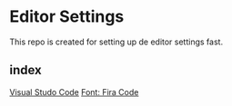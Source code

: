 # Editor Settings
This repo is created for setting up de editor settings fast.

## index
[Visual Studo Code](https://code.visualstudio.com/download)
[Font: Fira Code](https://github.com/tonsky/FiraCode)
